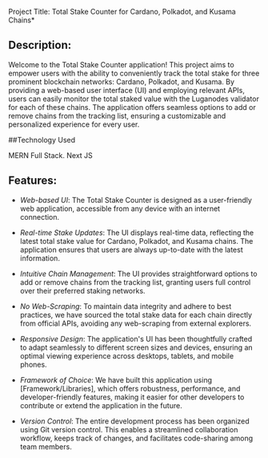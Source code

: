 Project Title: Total Stake Counter for Cardano, Polkadot, and Kusama Chains*

## Description:

Welcome to the Total Stake Counter application! This project aims to empower users with the ability to conveniently track the total stake for three prominent blockchain networks: Cardano, Polkadot, and Kusama. By providing a web-based user interface (UI) and employing relevant APIs, users can easily monitor the total staked value with the Luganodes validator for each of these chains. The application offers seamless options to add or remove chains from the tracking list, ensuring a customizable and personalized experience for every user.

##Technology Used

MERN Full Stack.
Next JS


## Features:

- *Web-based UI*: The Total Stake Counter is designed as a user-friendly web application, accessible from any device with an internet connection.

- *Real-time Stake Updates*: The UI displays real-time data, reflecting the latest total stake value for Cardano, Polkadot, and Kusama chains. The application ensures that users are always up-to-date with the latest information.

- *Intuitive Chain Management*: The UI provides straightforward options to add or remove chains from the tracking list, granting users full control over their preferred staking networks.

- *No Web-Scraping*: To maintain data integrity and adhere to best practices, we have sourced the total stake data for each chain directly from official APIs, avoiding any web-scraping from external explorers.

- *Responsive Design*: The application's UI has been thoughtfully crafted to adapt seamlessly to different screen sizes and devices, ensuring an optimal viewing experience across desktops, tablets, and mobile phones.

- *Framework of Choice*: We have built this application using [Framework/Libraries], which offers robustness, performance, and developer-friendly features, making it easier for other developers to contribute or extend the application in the future.

- *Version Control*: The entire development process has been organized using Git version control. This enables a streamlined collaboration workflow, keeps track of changes, and facilitates code-sharing among team members.
